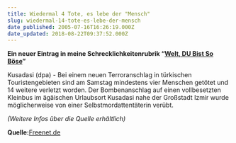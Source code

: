 ```yaml
---
title: Wiedermal 4 Tote, es lebe der "Mensch"
slug: wiedermal-14-tote-es-lebe-der-mensch
date_published: 2005-07-16T16:26:19.000Z
date_updated: 2018-08-22T09:37:52.000Z
---
```


**Ein neuer Eintrag in meine Schrecklichkeitenrubrik &ldquo;**[**Welt, DU Bist So Böse**](http://mitglied.lycos.de/jmblogger/wordpress/?cat=18)**&rdquo;**

Kusadasi (dpa) - Bei einem neuen Terroranschlag in türkischen Touristengebieten sind am Samstag mindestens vier Menschen getötet und 14 weitere verletzt worden. Der Bombenanschlag auf einen vollbesetzten Kleinbus im ägäischen Urlaubsort Kusadasi nahe der Großstadt Izmir wurde möglicherweise von einer Selbstmordattentäterin verübt. 

*(Weitere Infos über die Quelle erhältlich)*

**Quelle:**[Freenet.de](http://www.freenet.de/freenet/nachrichten/topnews_45db10cff74e24398579c369bf90832d.html)
